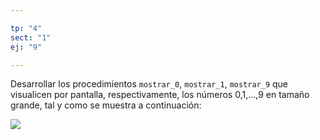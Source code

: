 ```yaml
---

tp: "4"
sect: "1"
ej: "9"

---
```



Desarrollar los procedimientos ```mostrar_0```, ```mostrar_1```, ```mostrar_9``` que visualicen por pantalla, respectivamente, los números 0,1,...,9 en tamaño grande, tal y como se muestra a continuación:

![](/img/4.1.9.png)